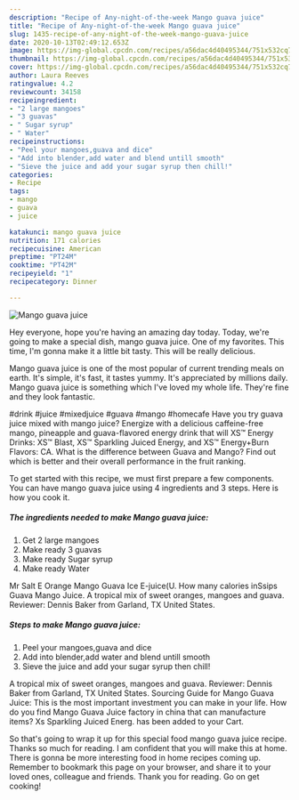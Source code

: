 ```yaml
---
description: "Recipe of Any-night-of-the-week Mango guava juice"
title: "Recipe of Any-night-of-the-week Mango guava juice"
slug: 1435-recipe-of-any-night-of-the-week-mango-guava-juice
date: 2020-10-13T02:49:12.653Z
image: https://img-global.cpcdn.com/recipes/a56dac4d40495344/751x532cq70/mango-guava-juice-recipe-main-photo.jpg
thumbnail: https://img-global.cpcdn.com/recipes/a56dac4d40495344/751x532cq70/mango-guava-juice-recipe-main-photo.jpg
cover: https://img-global.cpcdn.com/recipes/a56dac4d40495344/751x532cq70/mango-guava-juice-recipe-main-photo.jpg
author: Laura Reeves
ratingvalue: 4.2
reviewcount: 34158
recipeingredient:
- "2 large mangoes"
- "3 guavas"
- " Sugar syrup"
- " Water"
recipeinstructions:
- "Peel your mangoes,guava and dice"
- "Add into blender,add water and blend untill smooth"
- "Sieve the juice and add your sugar syrup then chill!"
categories:
- Recipe
tags:
- mango
- guava
- juice

katakunci: mango guava juice 
nutrition: 171 calories
recipecuisine: American
preptime: "PT24M"
cooktime: "PT42M"
recipeyield: "1"
recipecategory: Dinner

---
```



![Mango guava juice](https://img-global.cpcdn.com/recipes/a56dac4d40495344/751x532cq70/mango-guava-juice-recipe-main-photo.jpg)

Hey everyone, hope you're having an amazing day today. Today, we're going to make a special dish, mango guava juice. One of my favorites. This time, I'm gonna make it a little bit tasty. This will be really delicious.

Mango guava juice is one of the most popular of current trending meals on earth. It's simple, it's fast, it tastes yummy. It's appreciated by millions daily. Mango guava juice is something which I've loved my whole life. They're fine and they look fantastic.

#drink #juice #mixedjuice #guava #mango #homecafe Have you try guava juice mixed with mango juice? Energize with a delicious caffeine-free mango, pineapple and guava-flavored energy drink that will XS™ Energy Drinks: XS™ Blast, XS™ Sparkling Juiced Energy, and XS™ Energy+Burn Flavors: CA. What is the difference between Guava and Mango? Find out which is better and their overall performance in the fruit ranking.


To get started with this recipe, we must first prepare a few components. You can have mango guava juice using 4 ingredients and 3 steps. Here is how you cook it.

<!--inarticleads1-->

##### The ingredients needed to make Mango guava juice:

1. Get 2 large mangoes
1. Make ready 3 guavas
1. Make ready  Sugar syrup
1. Make ready  Water


Mr Salt E Orange Mango Guava Ice E-juice(U. How many calories inSsips Guava Mango Juice. A tropical mix of sweet oranges, mangoes and guava. Reviewer: Dennis Baker from Garland, TX United States. 

<!--inarticleads2-->

##### Steps to make Mango guava juice:

1. Peel your mangoes,guava and dice
1. Add into blender,add water and blend untill smooth
1. Sieve the juice and add your sugar syrup then chill!


A tropical mix of sweet oranges, mangoes and guava. Reviewer: Dennis Baker from Garland, TX United States. Sourcing Guide for Mango Guava Juice: This is the most important investment you can make in your life. How do you find Mango Guava Juice factory in china that can manufacture items? Xs Sparkling Juiced Energ. has been added to your Cart. 

So that's going to wrap it up for this special food mango guava juice recipe. Thanks so much for reading. I am confident that you will make this at home. There is gonna be more interesting food in home recipes coming up. Remember to bookmark this page on your browser, and share it to your loved ones, colleague and friends. Thank you for reading. Go on get cooking!
